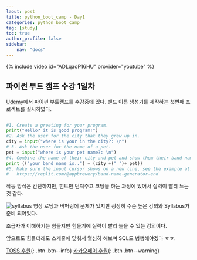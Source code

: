 ```yaml
---
laout: post
title: python_boot_camp - Day1
categories: python_boot_camp
tag: [study]
toc: true
author_profile: false
sidebar:
    nav: "docs"
---
```


{% include video id="ADLqaoP16HU" provider="youtube" %}

## 파이썬 부트 캠프 수강 1일차

[Udemy](https://www.udemy.com/)에서 파이썬 부트캠프를 수강중에 있다.
밴드 이름 생성기를 제작하는 첫번째 프로젝트를 실시하였다.

 ``` python

#1. Create a greeting for your program.
print("Hello? it is good program!")
#2. Ask the user for the city that they grew up in.
city = input("where is your in the city?: \n")
# 3. Ask the user for the name of a pet.
pet = input("where is your pet name?: \n")
#4. Combine the name of their city and pet and show them their band name.
print (("your band name is..") + (city +(" ")+ pet))
#5. Make sure the input cursor shows on a new line, see the example at:
#   https://replit.com/@appbrewery/band-name-generator-end

```

작동 방식은 간단하지만, 힌트만 던져주고 코딩을 하는 과정에 있어서 실력이 빨리 느는 것 같다.

![syllabus](https://user-images.githubusercontent.com/96931603/151150832-7a7588b7-3e17-4925-b905-26f80858d162.png)
영상 로딩과 버퍼링에 문제가 있지만 굉장히 수준 높은 강의와 Syllabus가 준비 되어있다.

초급자가 이해하기는 힘들지만 힘들기에 실력이 빨리 늘을 수 있는 강의이다.

앞으로도 힘들더래도 스케줄에 맞춰서 열심히 해보며 SQL도 병행해야겠다 ㅎㅎ.

[TOSS 후원](https://toss.me/xenco){: .btn .btn--info} [카카오페이 후원](https://qr.kakaopay.com/FUkkd3RsA){: .btn .btn--warning}